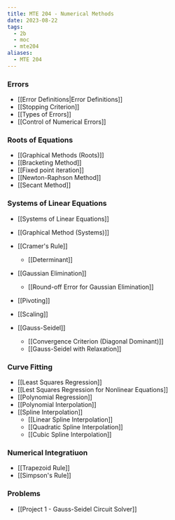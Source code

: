 ```yaml
---
title: MTE 204 - Numerical Methods
date: 2023-08-22
tags:
  - 2b
  - moc
  - mte204
aliases:
  - MTE 204
---
```

### Errors
- [[Error Definitions|Error Definitions]]
- [[Stopping Criterion]]
- [[Types of Errors]]
- [[Control of Numerical Errors]]

### Roots of Equations
- [[Graphical Methods (Roots)]]
- [[Bracketing Method]]
- [[Fixed point iteration]]
- [[Newton-Raphson Method]]
- [[Secant Method]]

### Systems of Linear Equations
- [[Systems of Linear Equations]]
- [[Graphical Method (Systems)]]

- [[Cramer's Rule]]
	- [[Determinant]]

- [[Gaussian Elimination]]
	- [[Round-off Error for Gaussian Elimination]]
- [[Pivoting]]
- [[Scaling]]

- [[Gauss-Seidel]]
	- [[Convergence Criterion (Diagonal Dominant)]]
	- [[Gauss-Seidel with Relaxation]]

### Curve Fitting
- [[Least Squares Regression]]
- [[Lest Squares Regression for Nonlinear Equations]]
- [[Polynomial Regression]]
- [[Polynomial Interpolation]]
- [[Spline Interpolation]]
	- [[Linear Spline Interpolation]]
	- [[Quadratic Spline Interpolation]]
	- [[Cubic Spline Interpolation]]

### Numerical Integratiuon
- [[Trapezoid Rule]]
- [[Simpson's Rule]]

### Problems
- [[Project 1 - Gauss-Seidel Circuit Solver]]